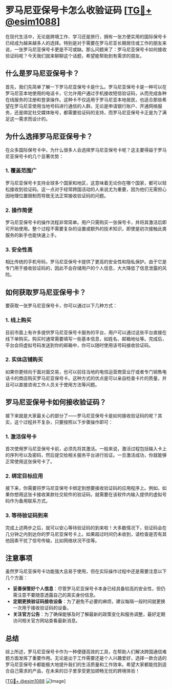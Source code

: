 # 罗马尼亚保号卡怎么收验证码 [[TG💪+ @esim1088](https://t.me/s/esim1088)]

在现代生活中，无论是跨境工作、学习还是旅行，拥有一张方便实用的国际保号卡已经成为越来越多人的选择。特别是对于需要在罗马尼亚长期居住或工作的朋友来说，一张罗马尼亚保号卡更是不可或缺。那么问题来了：罗马尼亚保号卡如何接收验证码呢？今天我们就来聊聊这个话题，希望能帮助到有需求的朋友。

## 什么是罗马尼亚保号卡？

首先，我们先简单了解一下罗马尼亚保号卡是什么。罗马尼亚保号卡是一种可以在罗马尼亚本地使用的电话卡，它允许用户通过手机接收短信验证码，从而完成各种在线服务的注册和登录操作。这种卡不仅适用于罗马尼亚本地居民，也适合那些希望在罗马尼亚使用当地号码进行通信的人群。无论是申请银行账户、开通网络服务，还是绑定社交媒体账号，都需要验证码的支持，而罗马尼亚保号卡正是为了满足这一需求而设计的。

## 为什么选择罗马尼亚保号卡？

在众多国际保号卡中，为什么很多人会选择罗马尼亚保号卡呢？这主要得益于罗马尼亚保号卡的几个显著优势：

### 1. **覆盖范围广**
罗马尼亚保号卡支持全球多个国家和地区，这意味着无论你在哪个国家，都可以轻松接收到验证码。这一点对于经常跨国活动的人来说尤为重要，因为他们无需担心因地理位置限制而导致无法正常接收验证码的问题。

### 2. **操作简便**
罗马尼亚保号卡的操作流程非常简单。用户只需购买一张保号卡，并将其激活后即可开始使用。整个过程不需要复杂的设置或额外的技术知识，即使是初次接触此类服务的新手也能快速上手。

### 3. **安全性高**
相比传统的手机号码，罗马尼亚保号卡提供了更高的安全性和隐私保护。由于它是专门用于接收验证码的，因此不会存储用户的个人信息，大大降低了信息泄露的风险。

## 如何获取罗马尼亚保号卡？

要获取一张罗马尼亚保号卡，你可以通过以下几种方式：

### 1. **线上购买**
目前市面上有许多提供罗马尼亚保号卡服务的平台，用户可以通过这些平台直接在线下单购买。购买时通常需要填写一些基本信息，如姓名、邮箱地址等。完成后，平台会将虚拟号码发送到你的邮箱中，你可以随时使用该号码接收验证码。

### 2. **实体店铺购买**
如果你更倾向于面对面交易，也可以前往当地的电信运营商营业厅或者专门销售电话卡的商店购买罗马尼亚保号卡。这种方式的优点是可以亲自检查卡片的质量，并且可以直接咨询工作人员关于使用方法等问题。

## 罗马尼亚保号卡如何接收验证码？

接下来就是大家最关心的部分了——罗马尼亚保号卡是如何接收验证码的呢？其实，这个过程并不复杂，只要按照以下步骤操作即可：

### 1. **激活保号卡**
首次使用罗马尼亚保号卡前，必须先将其激活。一般来说，激活过程包括输入卡上的序列号以及密码，然后提交给相关服务平台进行验证。一旦激活成功，你就能够正常使用这张保号卡了。

### 2. **绑定目标应用**
接下来，你需要将罗马尼亚保号卡绑定到想要接收验证码的应用程序上。例如，如果你想用这张卡接收某款社交软件的验证码，就需要在该软件内输入提供的虚拟号码作为备用联系方式。

### 3. **等待验证码到来**
完成上述两步之后，就可以安心等待验证码的到来啦！大多数情况下，验证码会在几分钟之内到达你的罗马尼亚保号卡上。如果超过时间仍未收到，请检查是否有其他因素干扰了信号传输，比如网络状况不佳等。

## 注意事项

虽然罗马尼亚保号卡功能强大且易于使用，但在实际操作过程中还是需要注意以下几个方面：

- **妥善保管好个人信息**：尽管罗马尼亚保号卡本身已经具备较高的安全性，但仍需注意不要随意透露自己的真实身份信息。
- **定期更换验证码接收设备**：为了避免不必要的麻烦，建议每隔一段时间就更换一次用于接收验证码的设备。
- **关注官方公告**：为了确保能够及时了解最新的政策变化和服务调整，最好定期访问相关官方网站查看最新消息。

## 总结

综上所述，罗马尼亚保号卡作为一种便捷高效的工具，在帮助人们解决跨国通信难题方面发挥了重要作用。无论是出于工作需要还是个人兴趣爱好，选择一款合适的罗马尼亚保号卡都能极大地提升我们的生活质量和工作效率。希望大家都能找到适合自己需求的产品，在未来的日子里享受更加顺畅无忧的跨境体验！

[[TG💪+ @esim1088](https://t.me/s/esim1088) ![Image](https://i.postimg.cc/4NQfJmqS/Snipaste-2025-05-13-00-14-12.png)]